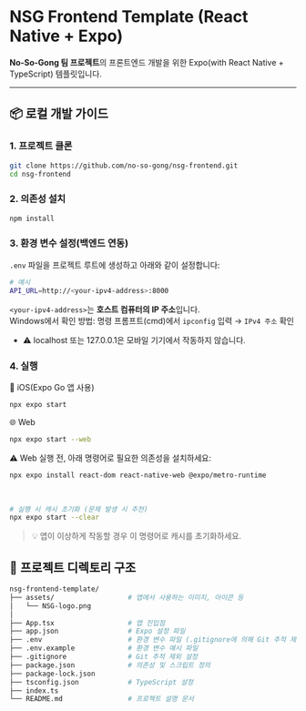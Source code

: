 # NSG Frontend Template (React Native + Expo)

**No-So-Gong 팀 프로젝트**의 프론트엔드 개발을 위한 Expo(with React Native + TypeScript) 템플릿입니다.

---

## 📦 로컬 개발 가이드

### 1. 프로젝트 클론

```bash
git clone https://github.com/no-so-gong/nsg-frontend.git
cd nsg-frontend
```

### 2. 의존성 설치
```bash
npm install
```

### 3. 환경 변수 설정(백엔드 연동)
`.env` 파일을 프로젝트 루트에 생성하고 아래와 같이 설정합니다:
```bash
# 예시
API_URL=http://<your-ipv4-address>:8000
```
`<your-ipv4-address>`는 **호스트 컴퓨터의 IP 주소**입니다. <br/> Windows에서 확인 방법: 명령 프롬프트(cmd)에서 `ipconfig` 입력 → `IPv4 주소` 확인
- ⚠️ localhost 또는 127.0.0.1은 모바일 기기에서 작동하지 않습니다.

### 4. 실행

🍎 iOS(Expo Go 앱 사용)
```bash
npx expo start
```

🌐 Web
```bash
npx expo start --web
```
⚠️ Web 실행 전, 아래 명령어로 필요한 의존성을 설치하세요:
```bash
npx expo install react-dom react-native-web @expo/metro-runtime
```
<br/>

```bash
# 실행 시 캐시 초기화 (문제 발생 시 추천)
npx expo start --clear
```
> 💡 앱이 이상하게 작동할 경우 이 명령어로 캐시를 초기화하세요.

## 📁 프로젝트 디렉토리 구조
```bash
nsg-frontend-template/
├── assets/                  # 앱에서 사용하는 이미지, 아이콘 등
│   └── NSG-logo.png
│
├── App.tsx                  # 앱 진입점
├── app.json                 # Expo 설정 파일
├── .env                     # 환경 변수 파일 (.gitignore에 의해 Git 추적 제외)
├── .env.example             # 환경 변수 예시 파일
├── .gitignore               # Git 추적 제외 설정
├── package.json             # 의존성 및 스크립트 정의
├── package-lock.json
├── tsconfig.json            # TypeScript 설정
├── index.ts
└── README.md                # 프로젝트 설명 문서
```
